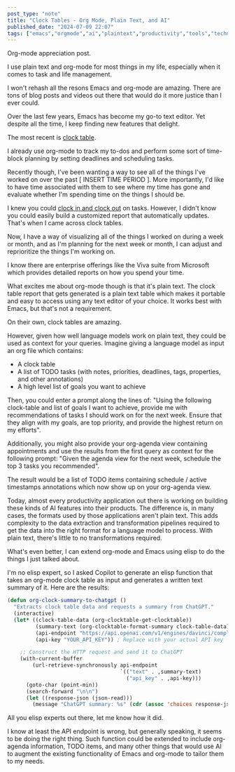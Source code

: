 ```yaml
---
post_type: "note" 
title: "Clock Tables - Org Mode, Plain Text, and AI"
published_date: "2024-07-09 22:07"
tags: ["emacs","orgmode","ai","plaintext","productivity","tools","technology","gnu","opensource","gtd","calendar","agenda","llm","openai"]
---
```


Org-mode appreciation post. 

I use plain text and org-mode for most things in my life, especially when it comes to task and life management. 

I won't rehash all the resons Emacs and org-mode are amazing. There are tons of blog posts and videos out there that would do it more justice than I ever could. 

Over the last few years, Emacs has become my go-to text editor. Yet despite all the time, I keep finding new features that delight. 

The most recent is [clock table](https://orgmode.org/manual/The-clock-table.html).

I already use org-mode to track my to-dos and perform some sort of time-block planning by setting deadlines and scheduling tasks. 

Recently though, I've been wanting a way to see all of the things I've worked on over the past [ INSERT TIME PERIOD ]. More importantly, I'd like to have time associated with them to see where my time has gone and evaluate whether I'm spending time on the things I should be. 

I knew you could [clock in and clock out](https://orgmode.org/manual/Clocking-commands.html) on tasks. However, I didn't know you could easily build a customized report that automatically updates. That's when I came across clock tables. 

Now, I have a way of visualizing all of the things I worked on during a week or month, and as I'm planning for the next week or month, I can adjust and reprioritize the things I'm working on.

I know there are enterprise offerings like the Viva suite from Microsoft which provides detailed reports on how you spend your time. 

What excites me about org-mode though is that it's plain text. The clock table report that gets generated is a plain text table which makes it portable and easy to access using any text editor of your choice. It works best with Emacs, but that's not a requirement. 

On their own, clock tables are amazing. 

However, given how well language models work on plain text, they could be used as context for your queries. Imagine giving a language model as input an org file which contains:

- A clock table
- A list of TODO tasks (with notes, priorities, deadlines, tags, properties, and other annotations)
- A high level list of goals you want to achieve

Then, you could enter a prompt along the lines of: "Using the following clock-table and list of goals I want to achieve, provide me with recommendations of tasks I should work on for the next week. Ensure that they align with my goals, are top priority, and provide the highest return on my efforts".

Additionally, you might also provide your org-agenda view containing appointments and use the results from the first query as context for the following prompt: "Given the agenda view for the next week, schedule the top 3 tasks you recommended". 

The result would be a list of TODO items containing schedule / active timestamps annotations which now show up on your org-agenda view. 

Today, almost every productivity application out there is working on building these kinds of AI features into their products. The difference is, in many cases, the formats used by those applications aren't plain text. This adds complexity to the data extraction and transformation pipelines required to get the data into the right format for a language model to process. With plain text, there's little to no transformations required. 

What's even better, I can extend org-mode and Emacs using elisp to do the things I just talked about. 

I'm no elisp expert, so I asked Copilot to generate an elisp function that takes an org-mode clock table as input and generates a written text summary of it. Here are the results:

```lisp
(defun org-clock-summary-to-chatgpt ()
  "Extracts clock table data and requests a summary from ChatGPT."
  (interactive)
  (let* ((clock-table-data (org-clocktable-get-clocktable))
         (summary-text (org-clocktable-format-summary clock-table-data))
         (api-endpoint "https://api.openai.com/v1/engines/davinci/completions")
         (api-key "YOUR_API_KEY")) ; Replace with your actual API key

    ;; Construct the HTTP request and send it to ChatGPT
    (with-current-buffer
        (url-retrieve-synchronously api-endpoint
                                    `(("text" . ,summary-text)
                                      ("api_key" . ,api-key)))
      (goto-char (point-min))
      (search-forward "\n\n")
      (let ((response-json (json-read)))
        (message "ChatGPT summary: %s" (cdr (assoc 'choices response-json)))))))
```

All you elisp experts out there, let me know how it did. 

I know at least the API endpoint is wrong, but generally speaking, it seems to be doing the right thing. Such function could be extended to include org-agenda information, TODO items, and many other things that would use AI to augment the existing functionality of Emacs and org-mode to tailor them to my needs. 